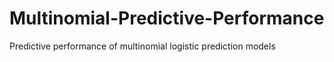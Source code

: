 # Multinomial-Predictive-Performance
Predictive performance of multinomial logistic prediction models

